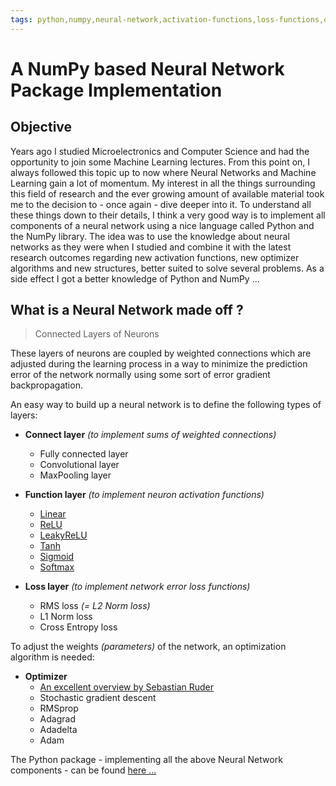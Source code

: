 ```yaml
---
tags: python,numpy,neural-network,activation-functions,loss-functions,optimizer,optimizer-algorithms,derivatives,convolution,pooling,relu,leakyrelu,softmax
---
```

# A NumPy based Neural Network Package Implementation

## Objective

Years ago I studied Microelectronics and Computer Science and had the opportunity to join some Machine Learning lectures.
From this point on, I always followed this topic up to now where Neural Networks and Machine Learning gain a lot of momentum.
My interest in all the things surrounding this field of research and the ever growing amount of available material took me to the decision to - once again - dive deeper into it. To understand all these things down to their details, I think a very good way is to implement all components of a neural network using a nice language called Python and the NumPy library.
The idea was to use the knowledge about neural networks as they were when I studied and combine it with the latest research outcomes regarding new activation functions, new optimizer algorithms and new structures, better suited to solve several problems.
As a side effect I got a better knowledge of Python and NumPy ...

## What is a Neural Network made off ?

>Connected Layers of Neurons

These layers of neurons are coupled by weighted connections which are adjusted during the learning process in a way to minimize the prediction error of the network normally using some sort of error gradient backpropagation.

An easy way to build up a neural network is to define the following types of layers:

- **Connect layer** *(to implement sums of weighted connections)*
  - Fully connected layer
  - Convolutional layer
  - MaxPooling layer

- **Function layer** *(to implement neuron activation functions)*
  - [Linear](https://nbviewer.jupyter.org/github/m-a-h-e/numpy-neural-network/blob/master/Linear.ipynb)
  - [ReLU](https://nbviewer.jupyter.org/github/m-a-h-e/numpy-neural-network/blob/master/ReLU.ipynb)
  - [LeakyReLU](https://nbviewer.jupyter.org/github/m-a-h-e/numpy-neural-network/blob/master/LeakyReLU.ipynb)
  - [Tanh](https://nbviewer.jupyter.org/github/m-a-h-e/numpy-neural-network/blob/master/Tanh.ipynb)
  - [Sigmoid](https://nbviewer.jupyter.org/github/m-a-h-e/numpy-neural-network/blob/master/Sigmoid.ipynb)
  - [Softmax](softmax.md)

- **Loss layer** *(to implement network error loss functions)*
  - RMS loss *(= L2 Norm loss)*
  - L1 Norm loss
  - Cross Entropy loss

To adjust the weights *(parameters)* of the network, an optimization algorithm is needed:

- **Optimizer**
  - [An excellent overview by Sebastian Ruder](http://ruder.io/optimizing-gradient-descent/)
  - Stochastic gradient descent
  - RMSprop
  - Adagrad
  - Adadelta
  - Adam

The Python package - implementing all the above Neural Network components - can be found [here ...](https://github.com/m-a-h-e/numpy-neural-network)
